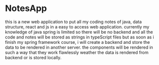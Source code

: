 # NotesApp
this is a new web application to put all my coding notes of java, data structure, react and js in a easy to access web application.
currently my knowledge of java spring is limited so there will be no backend and all the code and notes will be stored as strings in typeScript files
but as soon as i finish my spring framework course, i will create a backend and store the data to be rendered in another server.
the components will be rendered in such a way that they work flawlessly weather the data is rendered from backend or is stored locally.

